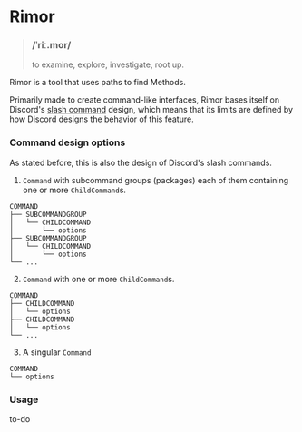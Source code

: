 # Rimor
> ### /ˈriː.mor/
> to examine, explore, investigate, root up.

Rimor is a tool that uses paths to find Methods.

Primarily made to create command-like interfaces, Rimor bases itself on Discord's [slash command](https://discord.com/developers/docs/interactions/slash-commands) design, which means that its limits are defined by how Discord designs the behavior of this feature.
### Command design options
As stated before, this is also the design of Discord's slash commands. 
1. `Command` with subcommand groups (packages) each of them containing one or more `ChildCommand`s.
```
COMMAND
├── SUBCOMMANDGROUP
│   └── CHILDCOMMAND
│       └── options
├── SUBCOMMANDGROUP
│   └── CHILDCOMMAND
│       └── options
└── ...
```
2. `Command` with one or more `ChildCommand`s.
```
COMMAND
├── CHILDCOMMAND
│   └── options
├── CHILDCOMMAND
│   └── options
└── ...

```
3. A singular `Command`
```
COMMAND
└── options
```

### Usage
to-do